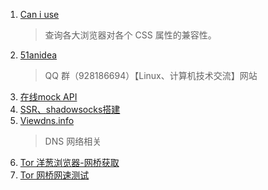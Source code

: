 1. [Can i use](http://caniuse.com) 
   > 查询各大浏览器对各个 CSS 属性的兼容性。
2. [51anidea](http://www.51anidea.com)
   > QQ 群（928186694）【Linux、计算机技术交流】网站
3. [在线mock API](https://www.eolinker.com/)
4. [SSR、shadowsocks搭建](https://www.flyzy2005.com)
5. [Viewdns.info](https://viewdns.info/)
   > DNS 网络相关
6. [Tor 洋葱浏览器-网桥获取](https://bridges.torproject.org/bridges?transport=obfs4)
7. [Tor 网桥网速测试](https://metrics.torproject.org/rs.html#search/)
